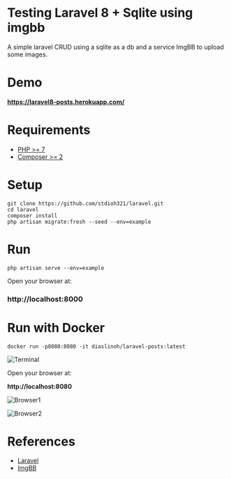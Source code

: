 # Testing Laravel 8 + Sqlite using imgbb

A simple laravel CRUD using a sqlite as a db and a service ImgBB to upload some images.
# Demo
**https://laravel8-posts.herokuapp.com/**

# Requirements
* [PHP >= 7](https://www.php.net/downloads.php) 
* [Composer >= 2](https://getcomposer.org/download/)

# Setup
```
git clone https://github.com/stdioh321/laravel.git
cd laravel
composer install
php artisan migrate:fresh --seed --env=example
```
# Run
```
php artisan serve --env=example
```

Open your browser at:

### **http://localhost:8000**

# Run with Docker
```
docker run -p8080:8080 -it diaslinoh/laravel-posts:latest

```
![Terminal](https://i.imgur.com/DphzeCV.png)

Open your browser at:

**http://localhost:8080**

![Browser1](https://i.imgur.com/Oyyy41J.png)


![Browser2](https://i.imgur.com/R3ZFCyD.png)

# References

* [Laravel](https://laravel.com/docs/8.x/)
* [ImgBB](https://imgbb.com/)
